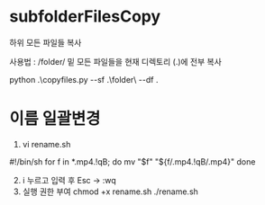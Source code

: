# subfolderFilesCopy
하위 모든 파일들 복사

사용법 : /folder/ 밑 모든 파일들을 현재 디렉토리 (.)에 전부 복사

python .\copyfiles.py --sf .\folder\ --df .




# 이름 일괄변경
1. vi rename.sh

  #!/bin/sh
  for f in *.mp4.!qB; do
    mv "$f" "${f/.mp4.!qB/.mp4}"
  done
  
2. i 누르고 입력 후 Esc → :wq
3. 실행 권한 부여
   chmod +x rename.sh
   ./rename.sh
